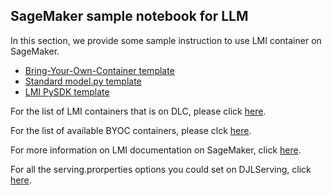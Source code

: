 ## SageMaker sample notebook for LLM

In this section, we provide some sample instruction to use LMI container on SageMaker.

- [Bring-Your-Own-Container template](BYOC_template_with_LMI_solution.ipynb)
- [Standard model.py template](standard_template_with_LMI_solution.ipynb)
- [LMI PySDK template](pysdk_template_with_LMI_solution.ipynb)

For the list of LMI containers that is on DLC, please click [here](https://github.com/aws/deep-learning-containers/blob/master/available_images.md#large-model-inference-containers).

For the list of available BYOC containers, please clck [here](https://hub.docker.com/r/deepjavalibrary/djl-serving/tags).

For more information on LMI documentation on SageMaker, click [here](https://docs.aws.amazon.com/sagemaker/latest/dg/realtime-endpoints-large-model-inference.html).

For all the serving.prorperties options you could set on DJLServing, click [here](https://docs.djl.ai/docs/serving/serving/docs/modes.html#servingproperties).
